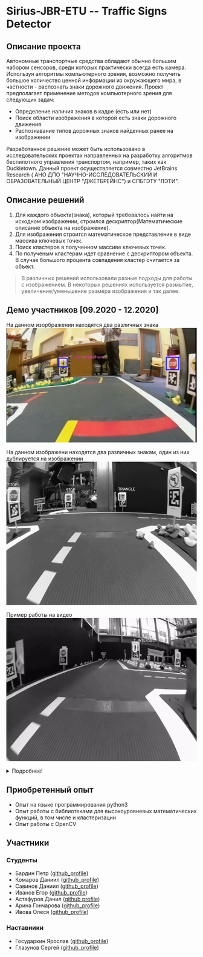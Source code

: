 # Sirius-JBR-ETU -- Traffic Signs Detector

## Описание проекта
Автономные транспортные средства обладают обычно большим набором сенсоров, среди которых практически всегда есть камера. Используя алгоритмы компьютерного зрения, возможно получить большое количество ценной информации из окружающего мира, в частности - распознать знаки дорожного движения. Проект предполагает применение методов компьютерного зрения для следующих задач:
- Определение наличия знаков в кадре (есть или нет) 
- Поиск области изображения в которой есть знаки дорожного движения 
- Распознавание типов дорожных знаков найденных ранее на изображении 
  
Разработанное решение может быть использовано в исследовательских проектах направленных на разработку алгоритмов беспилотного управления транспортом, например, таких как Duckietown. Данный проект осуществляется совместно JetBrains Research ( АНО ДПО "НАУЧНО-ИССЛЕДОВАТЕЛЬСКИЙ И ОБРАЗОВАТЕЛЬНЫЙ ЦЕНТР "ДЖЕТБРЕЙНС") и СПБГЭТУ "ЛЭТИ".

## Описание решений 

1. Для каждого объекта(знака), который требовалось найти на исходном изображении, строился дескриптор(Математические описание объекта на изображение).
2. Для изображения строится математическое представление в виде массива ключевых точек.
3. Поиск кластеров в полученном массиве ключевых точек.
4. По полученым кластерам идет сравнение с дескриптором объекта. В случае большого процента совпадения кластер считается за объект.

> В различных решений использовали разные подходы для работы с изображением. В некоторых решениях используется размытие, увеличение/уменьшение размера изображения и так далее.

## Демо участников [09.2020 - 12.2020]

На данном изорбражении находятся два различных знака
![](https://github.com/OSLL/sirius-cv/blob/master/docs/demo1.jpg?raw=true)

На данном изображени находятся два различных знакам, один из них дублируется на изображении
![](https://github.com/OSLL/sirius-cv/blob/25e83bb99a665aa4c1ce18e29047862eb230b0cf/Daniil_Komarov/demo.png?raw=true)

Пример работы на видео
![](./docs/demo_gif2.gif)

<details>
  <summary>Подробнее!</summary>
<br>

![](./docs/demo_gif1.gif)
<br>
![](./docs/demo_gif3.gif)
</details>

## Приобретенный опыт

- Опыт на языке программирования python3
- Опыт работы c библиотеками для высокоуровневых математических функций, в том числе и кластеризации
- Опыт работы с OpenCV

## Участники
### Студенты
* Бардин Петр ([github_profile](https://github.com/BardinPetr))
* Комаров Даниил ([github_profile](https://github.com/qmaster0803))
* Савинов Даниил ([github_profile](https://github.com/SaviDan245))
* Иванов Егор ([github_profile](https://github.com/sibenshtern))
* Астафуров Данил ([github profile](https://github.com/danil31219as))
* Арина Гончарова ([github_profile](https://github.com/SaviDan245))
* Ивова Олеся ([github_profile](https://github.com/lvovaa))

### Наставники
* Государкин Ярослав ([github_profile](https://github.com/DarkFlink))
* Глазунов Сергей ([github_profile](https://github.com/light5551))
